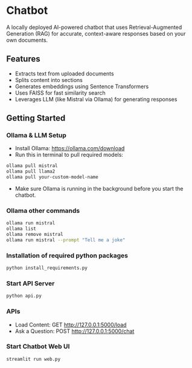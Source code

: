 # Chatbot

A locally deployed AI-powered chatbot that uses Retrieval-Augmented Generation (RAG) for accurate, context-aware responses based on your own documents.

## Features

- Extracts text from uploaded documents
- Splits content into sections
- Generates embeddings using Sentence Transformers
- Uses FAISS for fast similarity search
- Leverages LLM (like Mistral via Ollama) for generating responses

## Getting Started

### Ollama & LLM Setup
- Install Ollama: https://ollama.com/download
- Run this in terminal to pull required models:
```bash
ollama pull mistral
ollama pull llama2
ollama pull your-custom-model-name
```
- Make sure Ollama is running in the background before you start the chatbot.

### Ollama other commands
```bash
ollama run mistral
ollama list
ollama remove mistral
ollama run mistral --prompt "Tell me a joke"
```

### Installation of required python packages
```bash
python install_requirements.py
```

### Start API Server
```bash
python api.py
```

### APIs
- Load Content: GET http://127.0.0.1:5000/load
- Ask a Question: POST http://127.0.0.1:5000/chat

### Start Chatbot Web UI
```bash
streamlit run web.py
```